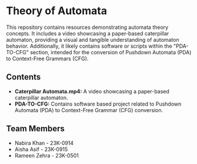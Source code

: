 # Theory of Automata

This repository contains resources demonstrating automata theory concepts. It includes a video showcasing a paper-based caterpillar automaton, providing a visual and tangible understanding of automaton behavior. Additionally, it likely contains software or scripts within the "PDA-TO-CFG" section, intended for the conversion of Pushdown Automata (PDA) to Context-Free Grammars (CFG).

## Contents

* **Caterpillar Automata.mp4:** A video showcasing a paper-based caterpillar automaton.
* **PDA-TO-CFG:** Contains software based project related to Pushdown Automata (PDA) to Context-Free Grammar (CFG) conversion.

## Team Members

* Nabira Khan - 23K-0914
* Aisha Asif - 23K-0915
* Rameen Zehra - 23K-0501
